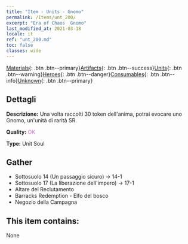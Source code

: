 ```yaml
---
title: "Item - Units - Gnomo"
permalink: /Items/unt_200/
excerpt: "Era of Chaos  Gnomo"
last_modified_at: 2021-03-18
locale: it
ref: "unt_200.md"
toc: false
classes: wide
---
```

 [Materials](/it/Items/){: .btn .btn--primary}[Artifacts](/it/Items/Artifacts/){: .btn .btn--success}[Units](/it/Items/Units/){: .btn .btn--warning}[Heroes](/it/Items/Heroes/){: .btn .btn--danger}[Consumables](/it/Items/Consumables/){: .btn .btn--info}[Unknown](/it/Items/Unknown/){: .btn .btn--primary}

## Dettagli
 **Descrizione:** Una volta raccolti 30 token dell'anima, potrai evocare uno Gnomo, un'unità di rarità SR.

 **Quality:** <span style="color: #DA70D6">OK</span>

 **Type:** Unit Soul

## Gather

*    Sottosuolo 14 (Un passaggio sicuro) -> 14-1 
*    Sottosuolo 17 (La liberazione dell'impero) -> 17-1 
*    Altare del Reclutamento 
*    Barracks Redemption - Elfo del bosco 
*    Negozio della Campagna 

## This item contains:

  None

